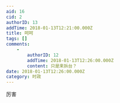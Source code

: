 ```yaml
---
aid: 16
cid: 2
authorID: 13
addTime: 2018-01-13T12:21:00.000Z
title: 呵呵
tags: []
comments:
    -
        authorID: 12
        addTime: 2018-01-13T12:26:00.000Z
        content: 只是来拆台？
date: 2018-01-13T12:26:00.000Z
category: 时政
---
```


厉害
